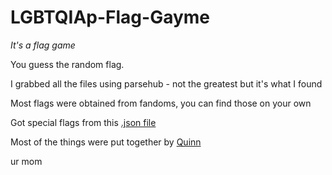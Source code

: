 # LGBTQIAp-Flag-Gayme

*It's a flag game*

You guess the random flag.

I grabbed all the files using parsehub - not the greatest but it's what I found

Most flags were obtained from fandoms, you can find those on your own

Got special flags from this [.json file](https://gist.github.com/amitjambusaria/b9adebcb4f256eae3dfa64dc9f1cc2ef)

Most of the things were put together by [Quinn](https://github.com/QuackitsQuinn)

ur mom